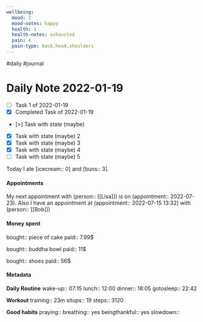 ```yaml
---
wellbeing:
  mood: 2
  mood-notes: happy
  health: 1
  health-notes: exhausted
  pain: 4
  pain-type: back,head,shoulders
---
```

#daily #journal

# Daily Note 2022-01-19

- [ ] Task 1 of 2022-01-19
- [x] Completed Task of 2022-01-19
- [>] Task with state (maybe)
- [x] Task with state (maybe) 2
- [x] Task with state (maybe) 3
- [x] Task with state (maybe) 4
- [ ] Task with state (maybe) 5

Today I ate [icecream:: 0] and [buns:: 3].

#### Appointments
My next appointment with (person:: [[Lisa]]) is on (appointment:: 2022-07-23).
Also I have an appointment at (appointment:: 2022-07-15 13:32) with (person:: [[Bob]])

#### Money spent

bought:: piece of cake
paid:: 7.99$

bought:: buddha bowl
paid:: 11$

bought:: shoes
paid:: 56$


#### Metadata

**Daily Routine**
wake-up:: 07:15
lunch:: 12:00
dinner:: 18:05
gotosleep:: 22:42

**Workout**
training:: 23m
situps:: 19
steps:: 3120

**Good habits**
praying:: 
breathing:: yes
beingthankful:: yes
slowdown:: 

